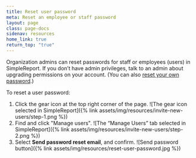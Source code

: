 ```yaml
---
title: Reset user password
meta: Reset an employee or staff password
layout: page
class: page-docs
sidenav: resources
home_link: true
return_top: "true"
---
```


Organization admins can reset passwords for staff or employees (users) in SimpleReport. If you don’t have admin privileges, talk to an admin about upgrading permissions on your account. (You can also <a href="https://www.simplereport.gov/using-simplereport/reset-your-simplereport-password/">reset your own password</a>.)

To reset a user password:

1. Click the gear icon at the top right corner of the page. ![The gear icon selected in SimpleReport]({% link assets/img/resources/invite-new-users/step-1.png %})
2. Find and click "Manage users". ![The “Manage Users” tab selected in SimpleReport]({% link assets/img/resources/invite-new-users/step-2.png %})
3. Select **Send password reset email**, and confirm. ![Send password button]({% link assets/img/resources/reset-user-password.jpg %})
